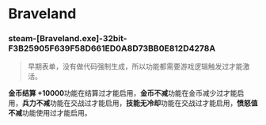 # Braveland

### steam-[Braveland.exe]-32bit-F3B25905F639F58D661ED0A8D73BB0E812D4278A
> 早期表单，没有做代码强制生成，所以功能都需要游戏逻辑触发过才能激活。

**金币结算 +10000**功能在结算过才能启用，**金币不减**功能在金币减少过才能启用，**兵力不减**功能在交战过才能启用，**技能无冷却**功能在交战过才能启用，**愤怒值不减**功能使用过才能启用。